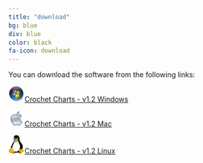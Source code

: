 ```yaml
---
title: "download"
bg: blue
div: blue
color: black
fa-icon: download
---
```


You can download the software from the following links:

<img src="/img/windows-sm.png">[Crochet Charts - v1.2 Windows](http://stitchworkssoftware.com/downloads/crochetcharts-1.2.exe)

<img src="/img/apple-sm.png">[Crochet Charts - v1.2 Mac](http://stitchworkssoftware.com/downloads/crochetcharts-1.2.dmg)

<img src="/img/linux-sm.png">[Crochet Charts - v1.2 Linux](http://stitchworkssoftware.com/downloads/crochetcharts-1.2.deb)
